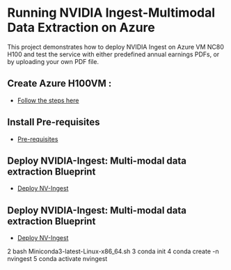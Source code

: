 # Running NVIDIA Ingest-Multimodal Data Extraction on Azure 

This project demonstrates how to deploy NVIDIA Ingest on Azure VM NC80 H100   and test the service with either predefined annual earnings PDFs, or by uploading your own PDF file.


## Create Azure H100VM :
- [Follow the steps here ](./create-vm/readme.md)

## Install Pre-requisites
- [Pre-requisites ](./pre-requisites/readme.md)

## Deploy NVIDIA-Ingest: Multi-modal data extraction Blueprint
- [Deploy NV-Ingest ](./deploy-nvingest/readme.md)

## Deploy NVIDIA-Ingest: Multi-modal data extraction Blueprint
- [Deploy NV-Ingest ](./deploy-nvingest/readme.md)


 2  bash Miniconda3-latest-Linux-x86_64.sh
    3  conda init
    4  conda create -n nvingest
    5  conda activate nvingest